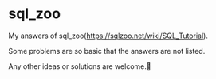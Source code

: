 # sql_zoo
My answers of sql_zoo(https://sqlzoo.net/wiki/SQL_Tutorial).

Some problems are so basic that the answers are not listed.

Any other ideas or solutions are welcome.:clap: